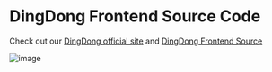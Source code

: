 # DingDong Frontend Source Code

Check out our [DingDong official site](https://dingdong-entertainment.herokuapp.com/) and [DingDong Frontend Source](https://github.com/jefffitzegerald/dingdong-frontend)

![image](http://dingdong-entertainment.herokuapp.com/storage/image/ding_dong_banner.jpeg)
